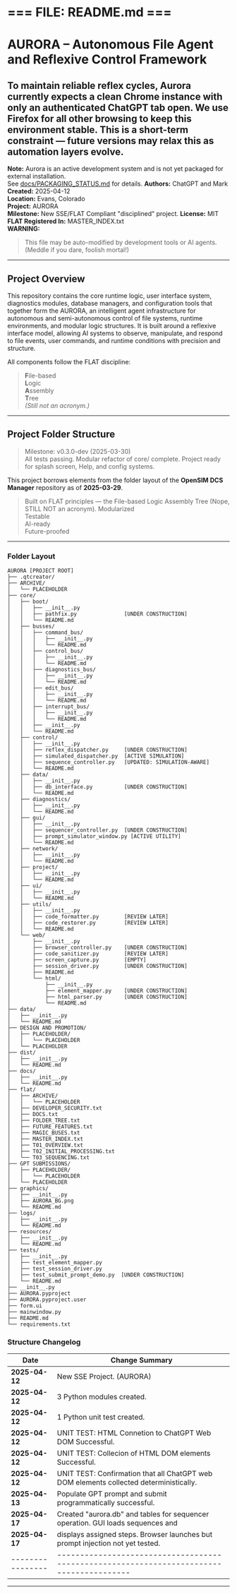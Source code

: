 #   === FILE: README.md ===

# AURORA – Autonomous File Agent and Reflexive Control Framework
To maintain reliable reflex cycles, Aurora currently expects a clean Chrome instance with only an authenticated ChatGPT tab open. We use Firefox for all other browsing to keep this environment stable. This is a short-term constraint — future versions may relax this as automation layers evolve.
---
**Note:** Aurora is an active development system and is not yet packaged for external installation.  
See [docs/PACKAGING_STATUS.md](docs/PACKAGING_STATUS.md) for details.
**Authors:** ChatGPT and Mark  
**Created:** 2025-04-12  
**Location:** Evans, Colorado  
**Project:** AURORA  
**Milestone:** New SSE/FLAT Compliant "disciplined" project. 
**License:** MIT  
**FLAT Registered In:** MASTER_INDEX.txt  
**WARNING:**  
> This file may be auto-modified by development tools or AI agents.  
> (Meddle if you dare, foolish mortal!)

---

## Project Overview

This repository contains the core runtime logic, user interface system, diagnostics modules, database managers, and configuration tools that together form the AURORA, an intelligent agent infrastructure for autonomous and semi-autonomous control of file systems, runtime environments, and modular logic structures. It is built around a reflexive interface model, allowing AI systems to observe, manipulate, and respond to file events, user commands, and runtime conditions with precision and structure.

All components follow the FLAT discipline:  
> **F**ile-based  
> **L**ogic  
> **A**ssembly  
> **T**ree  
> *(Still not an acronym.)*

---
## Project Folder Structure

> Milestone: v0.3.0-dev (2025-03-30)  
All tests passing. Modular refactor of core/ complete. Project ready for splash screen, Help, and config systems.

This project borrows elements from the folder layout of the **OpenSIM DCS Manager** repository as of **2025-03-29**.

> Built on FLAT principles — the File-based Logic Assembly Tree (Nope, STILL NOT an acronym). 
> Modularized  
> Testable  
> AI-ready  
> Future-proofed  

---

### Folder Layout

```plaintext
AURORA [PROJECT ROOT]
├── .qtcreator/
├── ARCHIVE/
│   └── PLACEHOLDER
├── core/
│   ├── boot/
│   │   ├── __init__.py
│   │   ├── pathfix.py               [UNDER CONSTRUCTION]
│   │   └── README.md
│   ├── busses/
│   │   ├── command_bus/
│   │   │   ├── __init__.py
│   │   │   └── README.md
│   │   ├── control_bus/
│   │   │   ├── __init__.py
│   │   │   └── README.md
│   │   ├── diagnostics_bus/
│   │   │   ├── __init__.py
│   │   │   └── README.md
│   │   ├── edit_bus/
│   │   │   ├── __init__.py
│   │   │   └── README.md
│   │   ├── interrupt_bus/
│   │   │   ├── __init__.py
│   │   │   └── README.md
│   │   ├── __init__.py
│   │   └── README.md
│   ├── control/
│   │   ├── __init__.py
│   │   ├── reflex_dispatcher.py     [UNDER CONSTRUCTION]
│   │   ├── simulated_dispatcher.py  [ACTIVE SIMULATION]
│   │   ├── sequence_controller.py   [UPDATED: SIMULATION-AWARE]
│   │   └── README.md
│   ├── data/
│   │   ├── __init__.py
│   │   ├── db_interface.py          [UNDER CONSTRUCTION]
│   │   └── README.md
│   ├── diagnostics/
│   │   ├── __init__.py
│   │   └── README.md
│   ├── gui/
│   │   ├── __init__.py
│   │   ├── sequencer_controller.py  [UNDER CONSTRUCTION]
│   │   ├── prompt_simulator_window.py [ACTIVE UTILITY]
│   │   └── README.md
│   ├── network/
│   │   ├── __init__.py
│   │   └── README.md
│   ├── project/
│   │   ├── __init__.py
│   │   └── README.md
│   ├── ui/
│   │   ├── __init__.py
│   │   └── README.md
│   ├── utils/
│   │   ├── __init__.py
│   │   ├── code_formatter.py        [REVIEW LATER]
│   │   ├── code_restorer.py         [REVIEW LATER]
│   │   └── README.md
│   └── web/
│       ├── __init__.py
│       ├── browser_controller.py    [UNDER CONSTRUCTION]
│       ├── code_sanitizer.py        [REVIEW LATER]
│       ├── screen_capture.py        [EMPTY]
│       ├── session_driver.py        [UNDER CONSTRUCTION]
│       ├── README.md
│       └── html/
│           ├── __init__.py
│           ├── element_mapper.py    [UNDER CONSTRUCTION]
│           ├── html_parser.py       [UNDER CONSTRUCTION]
│           └── README.md
├── data/
│   ├── __init__.py
│   └── README.md
├── DESIGN AND PROMOTION/
│   ├── PLACEHOLDER/
│   │   └── PLACEHOLDER
│   └── PLACEHOLDER
├── dist/
│   ├── __init__.py
│   └── README.md
├── docs/
│   ├── __init__.py
│   └── README.md
├── flat/
│   ├── ARCHIVE/
│   │   └── PLACEHOLDER
│   ├── DEVELOPER_SECURITY.txt
│   ├── DOCS.txt
│   ├── FOLDER_TREE.txt
│   ├── FUTURE_FEATURES.txt
│   ├── MAGIC_BUSES.txt
│   ├── MASTER_INDEX.txt
│   ├── T01_OVERVIEW.txt
│   ├── T02_INITIAL_PROCESSING.txt
│   └── T03_SEQUENCING.txt
├── GPT SUBMISSIONS/
│   ├── PLACEHOLDER/
│   │   └── PLACEHOLDER
│   └── PLACEHOLDER
├── graphics/
│   ├── __init__.py
│   ├── AURORA_BG.png
│   └── README.md
├── logs/
│   ├── __init__.py
│   └── README.md
├── resources/
│   ├── __init__.py
│   └── README.md
├── tests/
│   ├── __init__.py
│   ├── test_element_mapper.py
│   ├── test_session_driver.py
│   ├── test_submit_prompt_demo.py  [UNDER CONSTRUCTION]
│   └── README.md
├── __init__.py
├── AURORA.pyproject
├── AURORA.pyproject.user
├── form.ui
├── mainwindow.py
├── README.md
└── requirements.txt
```

### Structure Changelog

| Date           |                                  Change Summary                                        |
|----------------|----------------------------------------------------------------------------------------|
| **2025-04-12** | New SSE Project. (AURORA)                                                              |
| **2025-04-12** | 3 Python modules created.                                                              |
| **2025-04-12** | 1 Python unit test created.                                                            |
| **2025-04-12** | UNIT TEST: HTML Connetion to ChatGPT Web DOM Successful.                               |
| **2025-04-12** | UNIT TEST: Collecion of HTML DOM elements Successful.                                  |
| **2025-04-12** | UNIT TEST: Confirmation that all ChatGPT web DOM elements collected deterministically. |
| **2025-04-13** | Populate GPT prompt and submit programmatically successful.                            |
| **2025-04-17** | Created "aurora.db" and tables for sequencer operation. GUI loads sequences and        |
| **2025-04-17** | displays assigned steps. Browser launches but prompt injection not yet tested.         |
|----------------|----------------------------------------------------------------------------------------|


---
